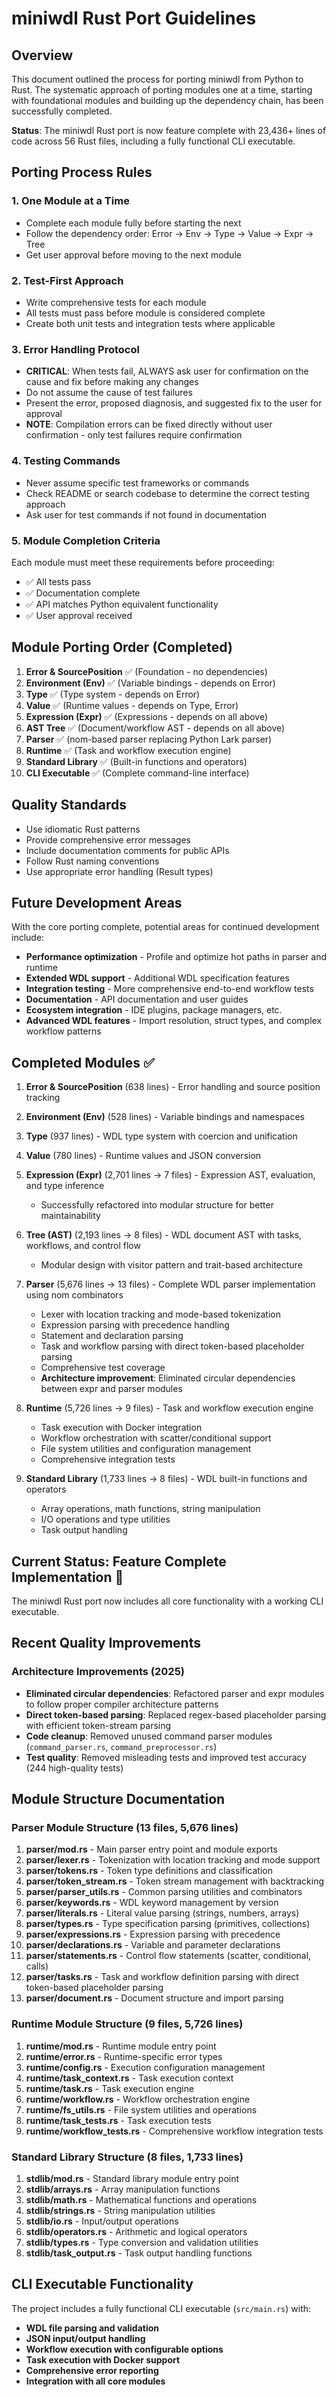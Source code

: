 # miniwdl Rust Port Guidelines

## Overview
This document outlined the process for porting miniwdl from Python to Rust. The systematic approach of porting modules one at a time, starting with foundational modules and building up the dependency chain, has been successfully completed.

**Status**: The miniwdl Rust port is now feature complete with 23,436+ lines of code across 56 Rust files, including a fully functional CLI executable.

## Porting Process Rules

### 1. One Module at a Time
- Complete each module fully before starting the next
- Follow the dependency order: Error → Env → Type → Value → Expr → Tree
- Get user approval before moving to the next module

### 2. Test-First Approach  
- Write comprehensive tests for each module
- All tests must pass before module is considered complete
- Create both unit tests and integration tests where applicable

### 3. Error Handling Protocol
- **CRITICAL**: When tests fail, ALWAYS ask user for confirmation on the cause and fix before making any changes
- Do not assume the cause of test failures
- Present the error, proposed diagnosis, and suggested fix to the user for approval
- **NOTE**: Compilation errors can be fixed directly without user confirmation - only test failures require confirmation

### 4. Testing Commands
- Never assume specific test frameworks or commands
- Check README or search codebase to determine the correct testing approach  
- Ask user for test commands if not found in documentation

### 5. Module Completion Criteria
Each module must meet these requirements before proceeding:
- ✅ All tests pass
- ✅ Documentation complete
- ✅ API matches Python equivalent functionality
- ✅ User approval received

## Module Porting Order (Completed)

1. **Error & SourcePosition** ✅ (Foundation - no dependencies)
2. **Environment (Env)** ✅ (Variable bindings - depends on Error)
3. **Type** ✅ (Type system - depends on Error) 
4. **Value** ✅ (Runtime values - depends on Type, Error)
5. **Expression (Expr)** ✅ (Expressions - depends on all above)
6. **AST Tree** ✅ (Document/workflow AST - depends on all above)
7. **Parser** ✅ (nom-based parser replacing Python Lark parser)
8. **Runtime** ✅ (Task and workflow execution engine)
9. **Standard Library** ✅ (Built-in functions and operators)
10. **CLI Executable** ✅ (Complete command-line interface)

## Quality Standards
- Use idiomatic Rust patterns
- Provide comprehensive error messages
- Include documentation comments for public APIs
- Follow Rust naming conventions
- Use appropriate error handling (Result types)

## Future Development Areas

With the core porting complete, potential areas for continued development include:

- **Performance optimization** - Profile and optimize hot paths in parser and runtime
- **Extended WDL support** - Additional WDL specification features  
- **Integration testing** - More comprehensive end-to-end workflow tests
- **Documentation** - API documentation and user guides
- **Ecosystem integration** - IDE plugins, package managers, etc.
- **Advanced WDL features** - Import resolution, struct types, and complex workflow patterns

## Completed Modules ✅

1. **Error & SourcePosition** (638 lines) - Error handling and source position tracking
2. **Environment (Env)** (528 lines) - Variable bindings and namespaces  
3. **Type** (937 lines) - WDL type system with coercion and unification
4. **Value** (780 lines) - Runtime values and JSON conversion
5. **Expression (Expr)** (2,701 lines → 7 files) - Expression AST, evaluation, and type inference
   - Successfully refactored into modular structure for better maintainability

6. **Tree (AST)** (2,193 lines → 8 files) - WDL document AST with tasks, workflows, and control flow
   - Modular design with visitor pattern and trait-based architecture

7. **Parser** (5,676 lines → 13 files) - Complete WDL parser implementation using nom combinators
   - Lexer with location tracking and mode-based tokenization
   - Expression parsing with precedence handling
   - Statement and declaration parsing
   - Task and workflow parsing with direct token-based placeholder parsing
   - Comprehensive test coverage
   - **Architecture improvement**: Eliminated circular dependencies between expr and parser modules

8. **Runtime** (5,726 lines → 9 files) - Task and workflow execution engine
   - Task execution with Docker integration
   - Workflow orchestration with scatter/conditional support
   - File system utilities and configuration management
   - Comprehensive integration tests

9. **Standard Library** (1,733 lines → 8 files) - WDL built-in functions and operators
   - Array operations, math functions, string manipulation
   - I/O operations and type utilities
   - Task output handling

## Current Status: Feature Complete Implementation 🎉
The miniwdl Rust port now includes all core functionality with a working CLI executable.

## Recent Quality Improvements

### Architecture Improvements (2025)
- **Eliminated circular dependencies**: Refactored parser and expr modules to follow proper compiler architecture patterns
- **Direct token-based parsing**: Replaced regex-based placeholder parsing with efficient token-stream parsing  
- **Code cleanup**: Removed unused command parser modules (`command_parser.rs`, `command_preprocessor.rs`)
- **Test quality**: Removed misleading tests and improved test accuracy (244 high-quality tests)

## Module Structure Documentation

### Parser Module Structure (13 files, 5,676 lines)

1. **parser/mod.rs** - Main parser entry point and module exports
2. **parser/lexer.rs** - Tokenization with location tracking and mode support
3. **parser/tokens.rs** - Token type definitions and classification
4. **parser/token_stream.rs** - Token stream management with backtracking
5. **parser/parser_utils.rs** - Common parsing utilities and combinators
6. **parser/keywords.rs** - WDL keyword management by version
7. **parser/literals.rs** - Literal value parsing (strings, numbers, arrays)
8. **parser/types.rs** - Type specification parsing (primitives, collections)
9. **parser/expressions.rs** - Expression parsing with precedence
10. **parser/declarations.rs** - Variable and parameter declarations
11. **parser/statements.rs** - Control flow statements (scatter, conditional, calls)
12. **parser/tasks.rs** - Task and workflow definition parsing with direct token-based placeholder parsing
13. **parser/document.rs** - Document structure and import parsing

### Runtime Module Structure (9 files, 5,726 lines)

1. **runtime/mod.rs** - Runtime module entry point
2. **runtime/error.rs** - Runtime-specific error types
3. **runtime/config.rs** - Execution configuration management
4. **runtime/task_context.rs** - Task execution context
5. **runtime/task.rs** - Task execution engine
6. **runtime/workflow.rs** - Workflow orchestration engine
7. **runtime/fs_utils.rs** - File system utilities and operations
8. **runtime/task_tests.rs** - Task execution tests
9. **runtime/workflow_tests.rs** - Comprehensive workflow integration tests

### Standard Library Structure (8 files, 1,733 lines)

1. **stdlib/mod.rs** - Standard library module entry point
2. **stdlib/arrays.rs** - Array manipulation functions
3. **stdlib/math.rs** - Mathematical functions and operations  
4. **stdlib/strings.rs** - String manipulation utilities
5. **stdlib/io.rs** - Input/output operations
6. **stdlib/operators.rs** - Arithmetic and logical operators
7. **stdlib/types.rs** - Type conversion and validation utilities
8. **stdlib/task_output.rs** - Task output handling functions

## CLI Executable Functionality

The project includes a fully functional CLI executable (`src/main.rs`) with:

- **WDL file parsing and validation**
- **JSON input/output handling** 
- **Workflow execution with configurable options**
- **Task execution with Docker support**
- **Comprehensive error reporting**
- **Integration with all core modules**